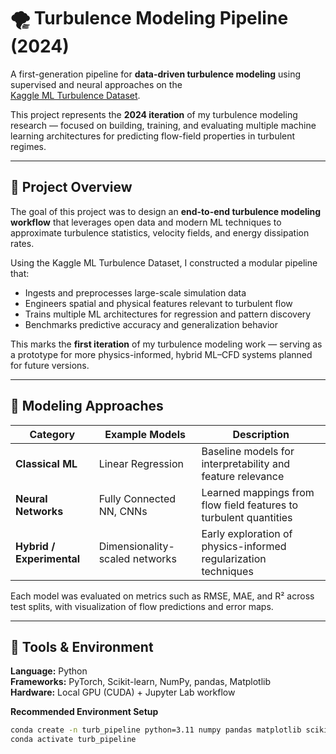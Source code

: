 # 🌪️ Turbulence Modeling Pipeline (2024)

A first-generation pipeline for **data-driven turbulence modeling** using supervised and neural approaches on the  
[Kaggle ML Turbulence Dataset](https://www.kaggle.com/datasets/ryleymcconkey/ml-turbulence-dataset).

This project represents the **2024 iteration** of my turbulence modeling research — focused on building, training, and evaluating multiple machine learning architectures for predicting flow-field properties in turbulent regimes.

---

## 🎯 Project Overview

The goal of this project was to design an **end-to-end turbulence modeling workflow** that leverages open data and modern ML techniques to approximate turbulence statistics, velocity fields, and energy dissipation rates.

Using the Kaggle ML Turbulence Dataset, I constructed a modular pipeline that:
- Ingests and preprocesses large-scale simulation data  
- Engineers spatial and physical features relevant to turbulent flow  
- Trains multiple ML architectures for regression and pattern discovery  
- Benchmarks predictive accuracy and generalization behavior  

This marks the **first iteration** of my turbulence modeling work — serving as a prototype for more physics-informed, hybrid ML–CFD systems planned for future versions.

---

## 🧠 Modeling Approaches

| Category | Example Models | Description |
|-----------|----------------|--------------|
| **Classical ML** | Linear Regression | Baseline models for interpretability and feature relevance |
| **Neural Networks** | Fully Connected NN, CNNs | Learned mappings from flow field features to turbulent quantities |
| **Hybrid / Experimental** | Dimensionality-scaled networks | Early exploration of physics-informed regularization techniques |

Each model was evaluated on metrics such as RMSE, MAE, and R² across test splits, with visualization of flow predictions and error maps.

---

## 🧰 Tools & Environment

**Language:** Python  
**Frameworks:** PyTorch, Scikit-learn, NumPy, pandas, Matplotlib  
**Hardware:** Local GPU (CUDA) + Jupyter Lab workflow  

**Recommended Environment Setup**
```bash
conda create -n turb_pipeline python=3.11 numpy pandas matplotlib scikit-learn torch jupyterlab
conda activate turb_pipeline
